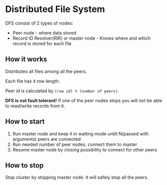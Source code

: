 # Distributed File System

DFS consist of 2 types of nodes:

* Peer node - where data stored
* Record ID Resolver(RIR) or master node - Knows where and which record is stored for each file

## How it works

Distributes all files among all the peers.

Each file has it row length.

Peer id is calculated by `(row id) % (number of peers)`.

**DFS is not fault tolerant!** If one of the peer nodes stops you will not be able to read/write records from it.

## How to start

1) Run master node and keep it in waiting mode untill N(passed with arguments) peers are connected
2) Run needed number of peer nodes, connect them to master
3) Resume master node by closing possibility to connect for other peers

## How to stop

Stop cluster by stopping master node. It will safely stop all the peers.